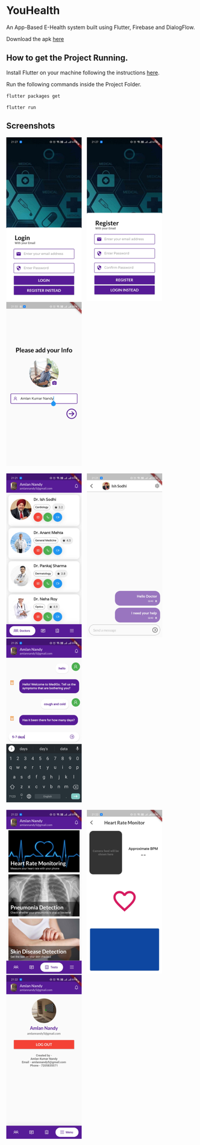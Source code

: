 # YouHealth

An App-Based E-Health system built using Flutter, Firebase and DialogFlow.

Download the apk <a href='https://drive.google.com/file/d/1Rk8LcidIsjwuXJKaSbBvjPzlJ43C4XvB/view?usp=sharing'>here</a>

## How to get the Project Running.

Install Flutter on your machine following the instructions <a href='https://flutter.dev/docs/get-started/install'>here</a>.

Run the following commands inside the Project Folder.

```
flutter packages get
```
```
flutter run
```

## Screenshots

<div style="flex-direction: row;">
  <img src="https://github.com/amlannandy/you-health/blob/master/assets/screenshots/login.jpg" style="margin-right: 10px;" width="200px" alt="">
  <img src="https://github.com/amlannandy/you-health/blob/master/assets/screenshots/register.jpg" style="margin-right: 10px;" width="200px" alt="">
  <img src="https://github.com/amlannandy/you-health/blob/master/assets/screenshots/profile.jpg" width="200px" alt="">
</div>
<br />
<div style="flex-direction: row;">
  <img src="https://github.com/amlannandy/you-health/blob/master/assets/screenshots/doctors.jpg" style="margin-right: 10px;" width="200px" alt="">
  <img src="https://github.com/amlannandy/you-health/blob/master/assets/screenshots/chat.jpg" style="margin-right: 10px;" width="200px" alt="">
  <img src="https://github.com/amlannandy/you-health/blob/master/assets/screenshots/chatbot.jpg" width="200px" alt="">
</div>
<br />
<div style="flex-direction: row;">
  <img src="https://github.com/amlannandy/you-health/blob/master/assets/screenshots/tests.jpg" style="margin-right: 10px;" width="200px" alt="">
  <img src="https://github.com/amlannandy/you-health/blob/master/assets/screenshots/hrm.jpg" style="margin-right: 10px;" width="200px" alt="">
  <img src="https://github.com/amlannandy/you-health/blob/master/assets/screenshots/menu.jpg" width="200px" alt="">
</div>
<br />
